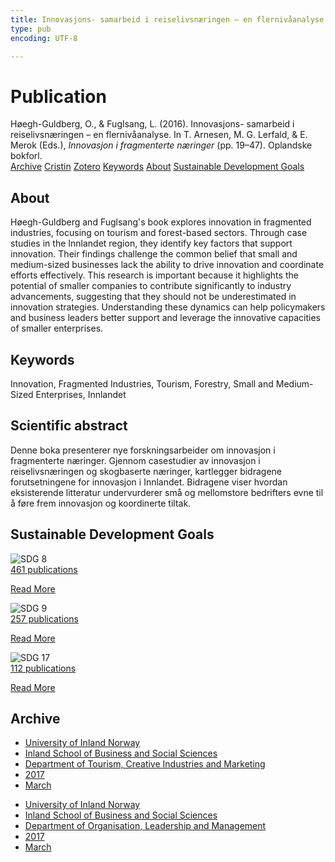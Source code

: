 ```yaml
---
title: Innovasjons- samarbeid i reiselivsnæringen – en flernivåanalyse
type: pub
encoding: UTF-8

---
```

<h1>Publication</h1>
<article id="csl-bib-container-SX9IH4YC" class="csl-bib-container">
  <div class="csl-bib-body"> <div class="csl-entry">Høegh-Guldberg, O., &#38; Fuglsang, L. (2016). Innovasjons- samarbeid i reiselivsnæringen – en flernivåanalyse. In T. Arnesen, M. G. Lerfald, &#38; E. Merok (Eds.), <i>Innovasjon i fragmenterte næringer</i> (pp. 19–47). Oplandske bokforl.</div> </div>
  <div class="csl-bib-buttons">
    <a href="#taxonomy-article-SX9IH4YC" alt="archive" class="csl-bib-button">Archive</a>
    <a href="https://app.cristin.no/results/show.jsf?id=1455096" alt="Cristin" class="csl-bib-button">Cristin</a>
    <a href="http://zotero.org/groups/5881554/items/SX9IH4YC" alt="Zotero" class="csl-bib-button">Zotero</a>
    <a href="#keywords-article-SX9IH4YC" alt="keywords" class="csl-bib-button">Keywords</a>
    <a href="#about-article-SX9IH4YC" alt="about_pub" class="csl-bib-button">About</a>
    <a href="#sdg-article-SX9IH4YC" alt="sdg" class="csl-bib-button">Sustainable Development Goals</a>
  </div>
  <div id="csl-bib-meta-container-SX9IH4YC"></div>
</article>
<div id="csl-bib-meta-SX9IH4YC" class="csl-bib-meta">
  <article id="about-article-SX9IH4YC" class="about_pub-article">
    <h1>About</h1>
    Høegh-Guldberg and Fuglsang's book explores innovation in fragmented industries, focusing on tourism and forest-based sectors. Through case studies in the Innlandet region, they identify key factors that support innovation. Their findings challenge the common belief that small and medium-sized businesses lack the ability to drive innovation and coordinate efforts effectively. This research is important because it highlights the potential of smaller companies to contribute significantly to industry advancements, suggesting that they should not be underestimated in innovation strategies. Understanding these dynamics can help policymakers and business leaders better support and leverage the innovative capacities of smaller enterprises.
  </article>
  <article id="keywords-article-SX9IH4YC" class="keywords-article">
    <h1>Keywords</h1>
    Innovation, Fragmented Industries, Tourism, Forestry, Small and Medium-Sized Enterprises, Innlandet
  </article>
  <article id="abstract-article-SX9IH4YC" class="abstract-article">
    <h1>Scientific abstract</h1>
    Denne boka presenterer nye forskningsarbeider om innovasjon i fragmenterte næringer. Gjennom casestudier av innovasjon i reiselivsnæringen og skogbaserte næringer, kartlegger bidragene forutsetningene for innovasjon i Innlandet. Bidragene viser hvordan eksisterende litteratur undervurderer små og mellomstore bedrifters evne til å føre frem innovasjon og koordinerte tiltak.
  </article>
  <article id="sdg-article-SX9IH4YC" class="sdg-article">
    <h1>Sustainable Development Goals</h1>
    <div class="sdg-container"><div id="sdg8" class="sdg">
        <img src="{{< params subfolder >}}images/sdg/sdg08_en.png" class="image" alt="SDG 8">
        <div class="sdg-overlay">
          <a href="/en/archive/?key=?sdg=8#archive" class="sdg-publication-count"><span>461</span> publications</a>
          <p><a href="https://sdgs.un.org/goals/goal8" class="sdg-read-more">Read More</a></p>
        </div>
      </div> <div id="sdg9" class="sdg">
        <img src="{{< params subfolder >}}images/sdg/sdg09_en.png" class="image" alt="SDG 9">
        <div class="sdg-overlay">
          <a href="/en/archive/?key=?sdg=9#archive" class="sdg-publication-count"><span>257</span> publications</a>
          <p><a href="https://sdgs.un.org/goals/goal9" class="sdg-read-more">Read More</a></p>
        </div>
      </div> <div id="sdg17" class="sdg">
        <img src="{{< params subfolder >}}images/sdg/sdg17_en.png" class="image" alt="SDG 17">
        <div class="sdg-overlay">
          <a href="/en/archive/?key=?sdg=17#archive" class="sdg-publication-count"><span>112</span> publications</a>
          <p><a href="https://sdgs.un.org/goals/goal17" class="sdg-read-more">Read More</a></p>
        </div>
      </div></div>
  </article>
  <article id="taxonomy-article-SX9IH4YC" class="taxonomy-article">
    <h1>Archive</h1>
    <ul>
      <li>
        <a href="/en/archive/?key=3DCRN523">University of Inland Norway</a>
      </li>
      <li>
        <a href="/en/archive/?key=DU8Q9LN9">Inland School of Business and Social Sciences</a>
      </li>
      <li>
        <a href="/en/archive/?key=HTIZLGPZ">Department of Tourism, Creative Industries and Marketing</a>
      </li>
      <li>
        <a href="/en/archive/?key=EYHNJGH5">2017</a>
      </li>
      <li>
        <a href="/en/archive/?key=YBYPADMU">March</a>
      </li>
    </ul>
    <ul>
      <li>
        <a href="/en/archive/?key=3DCRN523">University of Inland Norway</a>
      </li>
      <li>
        <a href="/en/archive/?key=DU8Q9LN9">Inland School of Business and Social Sciences</a>
      </li>
      <li>
        <a href="/en/archive/?key=4LUWR3ZM">Department of Organisation, Leadership and Management</a>
      </li>
      <li>
        <a href="/en/archive/?key=KF5I8TQ8">2017</a>
      </li>
      <li>
        <a href="/en/archive/?key=6SIUSQEE">March</a>
      </li>
    </ul>
  </article>
</div>
